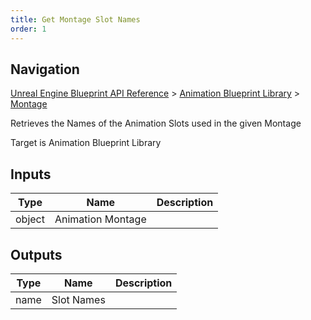 ```yaml
---
title: Get Montage Slot Names
order: 1
---
```

## Navigation

[Unreal Engine Blueprint API Reference](https://dev.epicgames.com/documentation/en-us/unreal-engine/BlueprintAPI) > [Animation Blueprint Library](https://dev.epicgames.com/documentation/en-us/unreal-engine/BlueprintAPI/AnimationBlueprintLibrary) > [Montage](https://dev.epicgames.com/documentation/en-us/unreal-engine/BlueprintAPI/AnimationBlueprintLibrary/Montage)

Retrieves the Names of the Animation Slots used in the given Montage

Target is Animation Blueprint Library

## Inputs

| Type | Name | Description |
| --- | --- | --- |
| object | Animation Montage |  |

## Outputs

| Type | Name | Description |
| --- | --- | --- |
| name | Slot Names |  |
